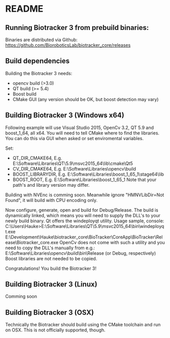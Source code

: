 # README

## Running Biotracker 3 from prebuild binaries:

Binaries are distributed via Github: https://github.com/BioroboticsLab/biotracker_core/releases

##  Build dependencies

Building the Biotracker 3 needs: 
- opencv build (>3.0)
- QT build (>= 5.4)
- Boost build
- CMake GUI (any version should be OK, but boost detection may vary)

##  Building Biotracker 3 (Windows x64)

Following example will use Visual Studio 2015, OpenCv 3.2, QT 5.9 and boost_1_64, all x64.
You will need to tell CMake where to find the libraries. You can do this via GUI when asked or set enviromental variables.

Set:
- QT_DIR_CMAKE64, E.g. E:\Software\Libraries\QT\5.9\msvc2015_64\lib\cmake\Qt5
- CV_DIR_CMAKE64, E.g. E:\Software\Libraries\opencv\build
- BOOST_LIBRARYDIR, E.g. E:\Software\Libraries\boost_1_65_1\stage64\lib
- BOOST_ROOT, E.g. E:\Software\Libraries\boost_1_65_1
Note that your path's and library version may differ.

Building with NVEnc is comming soon. Meanwhile ignore "HMNVLibDir=Not Found", it will build with CPU encoding only.

Now configure, generate, open and build for Debug/Release. The build is dynamically linked, which means you will need to supply the DLL's to your newly build binary. Qt offers the windeployqt utility. Usage sample, console:
C:\Users\Hauke>E:\Software\Libraries\QT\5.9\msvc2015_64\bin\windeployqt.exe E:\Development\Hauke\biotracker_core\BioTracker\CoreApp\BioTracker\Release\Biotracker_core.exe 
OpenCv does not come with such a utility and you need to copy the DLL's manually from e.g.: 
E:\Software\Libraries\opencv\build\bin\Release (or Debug, respectively)
Boost libraries are not needed to be copied.

Congratulations! You build the Biotracker 3!

##  Building Biotracker 3 (Linux)

Comming soon

##  Building Biotracker 3 (OSX)

Technically the Biotracker should build using the CMake toolchain and run on OSX. This is not officially supported, though.